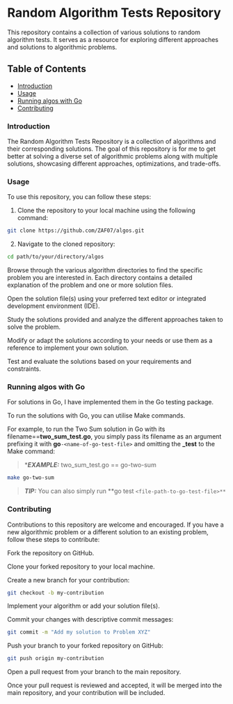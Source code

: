<h1>Random Algorithm Tests Repository</h1>
This repository contains a collection of various solutions to random algorithm tests. It serves as a resource for exploring different approaches and solutions to algorithmic problems.

<h2>Table of Contents</h2>

* [Introduction](#introduction)
* [Usage](#usage)
* [Running algos with Go](#running-algos-with-go)
* [Contributing](#contributing)


### Introduction
The Random Algorithm Tests Repository is a collection of algorithms and their corresponding solutions. The goal of this repository is for me to get better at solving a diverse set of algorithmic problems along with multiple solutions, showcasing different approaches, optimizations, and trade-offs.

### Usage
To use this repository, you can follow these steps:

1. Clone the repository to your local machine using the following command:
```bash
git clone https://github.com/ZAF07/algos.git
```

2. Navigate to the cloned repository:
```bash
cd path/to/your/directory/algos
```

Browse through the various algorithm directories to find the specific problem you are interested in. Each directory contains a detailed explanation of the problem and one or more solution files.

Open the solution file(s) using your preferred text editor or integrated development environment (IDE).

Study the solutions provided and analyze the different approaches taken to solve the problem.

Modify or adapt the solutions according to your needs or use them as a reference to implement your own solution.

Test and evaluate the solutions based on your requirements and constraints.

### Running algos with Go
For solutions in Go, I have implemented them in the Go testing package.

To run the solutions with Go, you can utilise Make commands.

For example, to run the Two Sum solution in Go with its filename==**two_sum_test.go**, you simply pass its filename as an argument prefixing it with **go**`-<name-of-go-test-file>` and omitting the **_test** to the Make command:
> ***_EXAMPLE:_** 
  two_sum_test.go == go-two-sum
```bash
make go-two-sum
```

> **_TIP:_** You can also simply run **go test `<file-path-to-go-test-file>**`


### Contributing
Contributions to this repository are welcome and encouraged. If you have a new algorithmic problem or a different solution to an existing problem, follow these steps to contribute:

Fork the repository on GitHub.

Clone your forked repository to your local machine.

Create a new branch for your contribution:
```bash
git checkout -b my-contribution
```
Implement your algorithm or add your solution file(s).

Commit your changes with descriptive commit messages:

```bash
git commit -m "Add my solution to Problem XYZ"
```

Push your branch to your forked repository on GitHub:
```bash
git push origin my-contribution
```

Open a pull request from your branch to the main repository.

Once your pull request is reviewed and accepted, it will be merged into the main repository, and your contribution will be included.